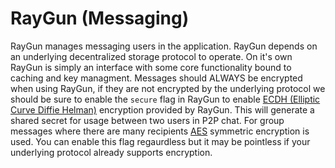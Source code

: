 # RayGun (Messaging)

RayGun manages messaging users in the application. RayGun depends on an underlying decentralized storage protocol to operate. On it's own RayGun is simply an interface with some core functionality bound to caching and key managment. Messages should ALWAYS be encrypted when using RayGun, if they are not encrypted by the underlying protocol we should be sure to enable the `secure` flag in RayGun to enable [ECDH (Elliptic Curve Diffie Helman)](https://en.wikipedia.org/wiki/Elliptic-curve_Diffie%E2%80%93Hellman) encryption provided by RayGun. This will generate a shared secret for usage between two users in P2P chat. For group messages where there are many recipients [AES](https://en.wikipedia.org/wiki/Advanced_Encryption_Standard) symmetric encryption is used. You can enable this flag regaurdless but it may be pointless if your underlying protocol already supports encryption.
